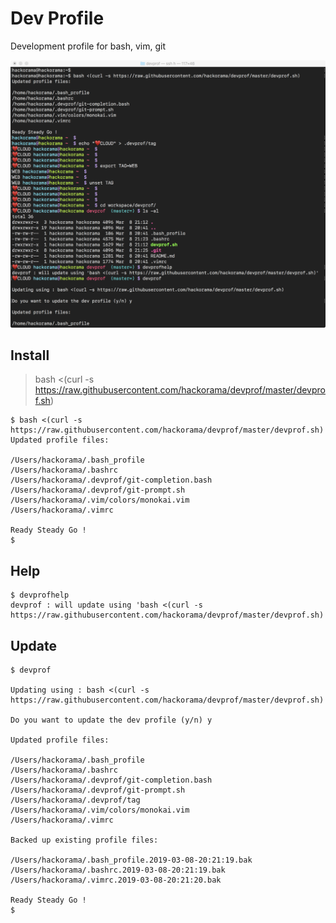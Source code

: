 # Dev Profile

Development profile for bash, vim, git

![Screenshot](devprof-screenshot.png)

## Install

> bash <(curl -s https://raw.githubusercontent.com/hackorama/devprof/master/devprof.sh)

```
$ bash <(curl -s https://raw.githubusercontent.com/hackorama/devprof/master/devprof.sh)
Updated profile files:

/Users/hackorama/.bash_profile
/Users/hackorama/.bashrc
/Users/hackorama/.devprof/git-completion.bash
/Users/hackorama/.devprof/git-prompt.sh
/Users/hackorama/.vim/colors/monokai.vim
/Users/hackorama/.vimrc

Ready Steady Go !
$
```

## Help

```
$ devprofhelp
devprof : will update using 'bash <(curl -s https://raw.githubusercontent.com/hackorama/devprof/master/devprof.sh)'

```

## Update

```
$ devprof

Updating using : bash <(curl -s https://raw.githubusercontent.com/hackorama/devprof/master/devprof.sh)

Do you want to update the dev profile (y/n) y

Updated profile files:

/Users/hackorama/.bash_profile
/Users/hackorama/.bashrc
/Users/hackorama/.devprof/git-completion.bash
/Users/hackorama/.devprof/git-prompt.sh
/Users/hackorama/.devprof/tag
/Users/hackorama/.vim/colors/monokai.vim
/Users/hackorama/.vimrc

Backed up existing profile files:

/Users/hackorama/.bash_profile.2019-03-08-20:21:19.bak
/Users/hackorama/.bashrc.2019-03-08-20:21:19.bak
/Users/hackorama/.vimrc.2019-03-08-20:21:20.bak

Ready Steady Go !
$
```
